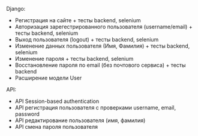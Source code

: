 Django:  
- Регистрация на сайте + тесты backend, selenium  
- Авторизация зарегестрированного пользователя (username/email) + тесты backend, selenium
- Выход пользователя (logout) + тесты backend, selenium  
- Изменение данных пользователя (Имя, Фамилия) + тесты backend, selenium  
- Изменение пароля + тесты backend, selenium    
- Восстановление пароля по email (без почтового сервиса) + тесты backend  
- Расширение модели User


API:
- API Session-based authentication
- API регистрация пользователя с проверками username, email, password
- API редактирование пользователя (имя, фамилия)
- API смена пароля пользователя  
